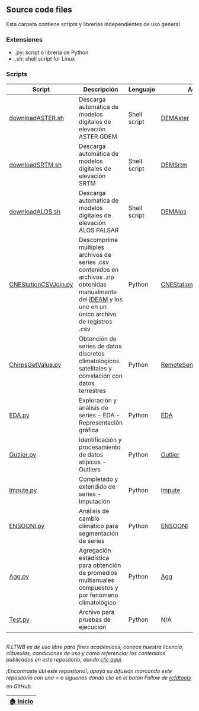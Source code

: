 ## Source code files

Esta carpeta contiene scripts y librerías independientes de uso general


### Extensiones

* .py: script o librería de Python
* .sh: shell script for Linux 


### Scripts

| Script                                       | Descripción                                                                                                                                                                                               | Lenguaje     | Actividad                                                           |
|----------------------------------------------|-----------------------------------------------------------------------------------------------------------------------------------------------------------------------------------------------------------|--------------|---------------------------------------------------------------------|
| [downloadASTER.sh](downloadASTER.sh)         | Descarga automática de modelos digitales de elevación ASTER GDEM                                                                                                                                          | Shell script | [DEMAster](../Section02/DEMAster)                                   |
| [downloadSRTM.sh](downloadSRTM.sh)           | Descarga automática de modelos digitales de elevación SRTM                                                                                                                                                | Shell script | [DEMSrtm](../Section02/DEMSrtm)                                     |
| [downloadALOS.sh](downloadALOS.sh)           | Descarga automática de modelos digitales de elevación ALOS PALSAR                                                                                                                                         | Shell script | [DEMAlos](../Section02/DEMAlos)                                     |
| [CNEStationCSVJoin.py](CNEStationCSVJoin.py) | Descomprime múltiples archivos de series .csv contenidos en archivos .zip obtenidas manualmente del [IDEAM](http://dhime.ideam.gov.co/atencionciudadano/) y los une en un único archivo de registros .csv | Python       | [CNEStationDatasetDownload](../Section03/CNEStationDatasetDownload) |
| [ChirpsGetValue.py](ChirpsGetValue.py)       | Obtención de series de datos discretos climatológicos satelitales y correlación con datos terrestres                                                                                                      | Python       | [RemoteSensing](../Section03/RemoteSensing)                         |
| [EDA.py](EDA.py)                             | Exploración y análisis de series - EDA - Representación gráfica                                                                                                                                           | Python       | [EDA](../Section03/EDA)                                             |
| [Outlier.py](Outlier.py)                     | Identificación y procesamiento de datos atípicos - Outliers                                                                                                                                               | Python       | [Outlier](../Section03/Outlier)                                     |
| [Impute.py](Impute.py)                       | Completado y extendido de series - Imputación                                                                                                                                                             | Python       | [Impute](../Section03/Impute)                                       |
| [ENSOONI.py](ENSOONI.py)                     | Análisis de cambio climático para segmentación de series                                                                                                                                                  | Python       | [ENSOONI](../Section03/ENSOONI)                                     |
| [Agg.py](Agg.py)                             | Agregación estadística para obtención de promedios multianuales compuestos y por fenómeno climatológico                                                                                                   | Python       | [Agg](../Section03/Agg)                                             |
| [Test.py](Test.py)                           | Archivo para pruebas de ejecución                                                                                                                                                                         | Python       | N/A                                                                 |


##

_R.LTWB es de uso libre para fines académicos, conoce nuestra licencia, cláusulas, condiciones de uso y como referenciar los contenidos publicados en este repositorio, dando [clic aquí](https://github.com/rcfdtools/R.LTWB/wiki/License)._

_¡Encontraste útil este repositorio!, apoya su difusión marcando este repositorio con una ⭐ o síguenos dando clic en el botón Follow de [rcfdtools](https://github.com/rcfdtools) en GitHub._

| [:house: Inicio](../Readme.md) |
|--------------------------------|
